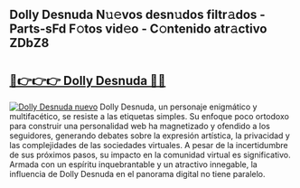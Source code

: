 ## Dolly Desnuda N𝚞𝚎vos desn𝚞dos filtr𝚊dos - Parts-sFd F𝚘tos vid𝚎o - C𝚘ntenido atr𝚊ctivo ZDbZ8

# <h2><a href="http://mb4r1lq.tromn.icu/?c=Dolly+Desnuda">🔗👉👉👉 Dolly Desnuda 🔗🔗</a></h2>

[![Dolly Desnuda nuevo](https://i.imgur.com/pEAQMta.gif)](http://mb4r1lq.tromn.icu/?c=Dolly+Desnuda)
Dolly Desnuda, un personaje enigmático y multifacético, se resiste a las etiquetas simples. Su enfoque poco ortodoxo para construir una personalidad web ha magnetizado y ofendido a los seguidores, generando debates sobre la expresión artística, la privacidad y las complejidades de las sociedades virtuales. A pesar de la incertidumbre de sus próximos pasos, su impacto en la comunidad virtual es significativo. Armada con un espíritu inquebrantable y un atractivo innegable, la influencia de Dolly Desnuda en el panorama digital no tiene paralelo.
